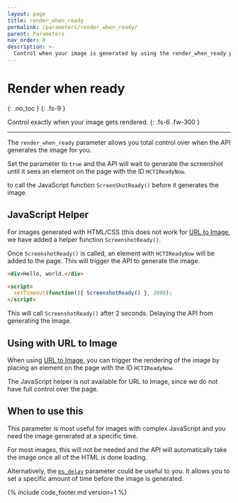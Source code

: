 ```yaml
---
layout: page
title: render_when_ready
permalink: /parameters/render_when_ready/
parent: Parameters
nav_order: 8
description: >-
  Control when your image is generated by using the render_when_ready parameter.
---
```

# Render when ready
{: .no_toc }
{: .fs-9 }

Control exactly when your image gets rendered.
{: .fs-6 .fw-300 }

<hr>

The `render_when_ready` parameter allows you total control over when the API generates the image for you.

Set the parameter to `true` and the API will wait to generate the screenshot until it sees an element on the page with the ID `HCTIReadyNow`.


to call the JavaScript function `ScreenShotReady()` before it generates the image.

## JavaScript Helper

For images generated with HTML/CSS (this does not work for [URL to Image](/getting-started/url-to-image), we have added a helper function `ScreenshotReady()`.

Once `ScreenshotReady()` is called, an element with `HCTIReadyNow` will be added to the page. This will trigger the API to generate the image.


```html
<div>Hello, world.</div>

<script>
  setTimeout(function(){ ScreenshotReady() }, 2000);
</script>
```

This will call `ScreenshotReady()` after 2 seconds. Delaying the API from generating the image.

## Using with URL to Image

When using [URL to Image](/getting-started/url-to-image), you can trigger the rendering of the image by placing an element on the page with the ID `HCTIReadyNow`.

The JavaScript helper is not available for URL to Image, since we do not have full control over the page.

## When to use this

This parameter is most useful for images with complex JavaScript and you need the image generated at a specific time.

For most images, this will not be needed and the API will automatically take the image once all of the HTML is done loading.

Alternatively, the [`ms_delay`](/getting-started/using-the-api/#additional-parameters) parameter could be useful to you. It allows you to set a specific amount of time before the image is generated.

{% include code_footer.md version=1 %}
